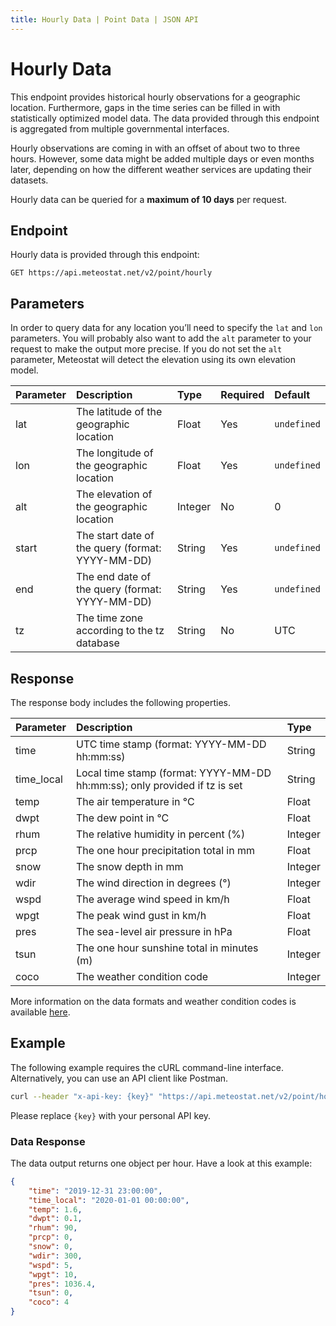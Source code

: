```yaml
---
title: Hourly Data | Point Data | JSON API
---
```


# Hourly Data

This endpoint provides historical hourly observations for a geographic location. Furthermore, gaps in the time series can be filled in with statistically optimized model data. The data provided through this endpoint is aggregated from multiple governmental interfaces.

Hourly observations are coming in with an offset of about two to three hours. However, some data might be added multiple days or even months later, depending on how the different weather services are updating their datasets.

Hourly data can be queried for a **maximum of 10 days** per request.

## Endpoint

Hourly data is provided through this endpoint:

```
GET https://api.meteostat.net/v2/point/hourly
```

## Parameters

In order to query data for any location you’ll need to specify the `lat` and `lon` parameters. You will probably also want to add the `alt` parameter to your request to make the output more precise. If you do not set the `alt` parameter, Meteostat will detect the elevation using its own elevation model.

| **Parameter** | **Description**                                  | **Type** | **Required** | **Default** |
|:--------------|:-------------------------------------------------|:---------|:-------------|:------------|
| lat           | The latitude of the geographic location          | Float    | Yes          | `undefined` |
| lon           | The longitude of the geographic location         | Float    | Yes          | `undefined` |
| alt           | The elevation of the geographic location         | Integer  | No           | 0           |
| start         | The start date of the query (format: YYYY-MM-DD) | String   | Yes          | `undefined` |
| end           | The end date of the query (format: YYYY-MM-DD)   | String   | Yes          | `undefined` |
| tz            | The time zone according to the tz database       | String   | No           | UTC         |

## Response

The response body includes the following properties.

| **Parameter** | **Description**                                                            | **Type** |
|:--------------|:---------------------------------------------------------------------------|:---------|
| time          | UTC time stamp (format: YYYY-MM-DD hh:mm:ss)                               | String   |
| time_local    | Local time stamp (format: YYYY-MM-DD hh:mm:ss); only provided if tz is set | String   |
| temp          | The air temperature in °C                                                  | Float    |
| dwpt          | The dew point in °C                                                        | Float    |
| rhum          | The relative humidity in percent (%)                                       | Integer  |
| prcp          | The one hour precipitation total in mm                                     | Float    |
| snow          | The snow depth in mm                                                       | Integer  |
| wdir          | The wind direction in degrees (°)                                          | Integer  |
| wspd          | The average wind speed in km/h                                             | Float    |
| wpgt          | The peak wind gust in km/h                                                 | Float    |
| pres          | The sea-level air pressure in hPa                                          | Float    |
| tsun          | The one hour sunshine total in minutes (m)                                 | Integer  |
| coco          | The weather condition code                                                 | Integer  |

More information on the data formats and weather condition codes is available [here](/docs/formats.html).

## Example

The following example requires the cURL command-line interface. Alternatively, you can use an API client like Postman.

```sh
curl --header "x-api-key: {key}" "https://api.meteostat.net/v2/point/hourly?lat=49.4967&lon=8.4795&alt=104&start=2020-01-01&end=2020-01-01&tz=Europe/Berlin"
```

Please replace `{key}` with your personal API key.

### Data Response

The data output returns one object per hour. Have a look at this example:

```json
{
	"time": "2019-12-31 23:00:00",
	"time_local": "2020-01-01 00:00:00",
	"temp": 1.6,
	"dwpt": 0.1,
	"rhum": 90,
	"prcp": 0,
	"snow": 0,
	"wdir": 300,
	"wspd": 5,
	"wpgt": 10,
	"pres": 1036.4,
	"tsun": 0,
	"coco": 4
}
```
